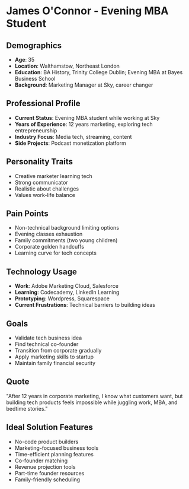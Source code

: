 # James O'Connor - Evening MBA Student

## Demographics
- **Age**: 35
- **Location**: Walthamstow, Northeast London
- **Education**: BA History, Trinity College Dublin; Evening MBA at Bayes Business School
- **Background**: Marketing Manager at Sky, career changer

## Professional Profile
- **Current Status**: Evening MBA student while working at Sky
- **Years of Experience**: 12 years marketing, exploring tech entrepreneurship
- **Industry Focus**: Media tech, streaming, content
- **Side Projects**: Podcast monetization platform

## Personality Traits
- Creative marketer learning tech
- Strong communicator
- Realistic about challenges
- Values work-life balance

## Pain Points
- Non-technical background limiting options
- Evening classes exhaustion
- Family commitments (two young children)
- Corporate golden handcuffs
- Learning curve for tech concepts

## Technology Usage
- **Work**: Adobe Marketing Cloud, Salesforce
- **Learning**: Codecademy, LinkedIn Learning
- **Prototyping**: Wordpress, Squarespace
- **Current Frustrations**: Technical barriers to building ideas

## Goals
- Validate tech business idea
- Find technical co-founder
- Transition from corporate gradually
- Apply marketing skills to startup
- Maintain family financial security

## Quote
"After 12 years in corporate marketing, I know what customers want, but building tech products feels impossible while juggling work, MBA, and bedtime stories."

## Ideal Solution Features
- No-code product builders
- Marketing-focused business tools
- Time-efficient planning features
- Co-founder matching
- Revenue projection tools
- Part-time founder resources
- Family-friendly scheduling